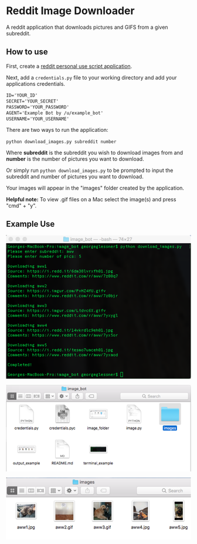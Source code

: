 # Reddit Image Downloader

A reddit application that downloads pictures and GIFS from a given subreddit.

## How to use  
First, create a [reddit personal use script application](https://www.reddit.com/prefs/apps/).

Next, add a `credentials.py` file to your working directory and add your applications credentials.

    ID='YOUR_ID'  
    SECRET='YOUR_SECRET'  
    PASSWORD='YOUR_PASSWORD'  
    AGENT='Example Bot by /u/example_bot'  
    USERNAME='YOUR_USERNAME'  

There are two ways to run the application:  

`python download_images.py subreddit number`  

Where __subreddit__ is the subreddit you wish to download images from and __number__ is the number of pictures you want to download.  

Or simply run `python download_images.py` to be prompted to input the subreddit and number of pictures you want to download.


Your images will appear in the "images" folder created by the application.

__Helpful note:__ To view .gif files on a Mac select the image(s) and press "cmd" + "y".

## Example Use

![Terminal](screenshots/terminal_example.png)

![Folder](screenshots/image_folder.png)

![Output](screenshots/output_example.png)
